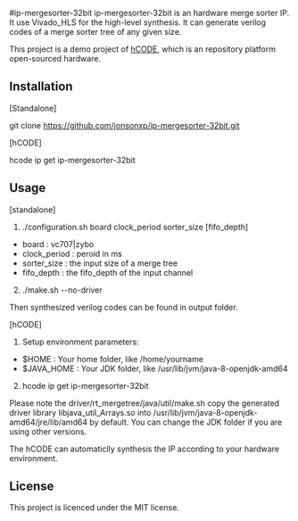 #ip-mergesorter-32bit
ip-mergesorter-32bit is an hardware merge sorter IP. It use Vivado_HLS for the high-level synthesis. It can generate verilog codes of a merge sorter tree of any given size. 

This project is a demo project of [hCODE](https://github.com/hCODE-FPGA/hCODE), which is an repository platform open-sourced hardware.

## Installation
[Standalone]

git clone https://github.com/jonsonxp/ip-mergesorter-32bit.git

[hCODE]

hcode ip get ip-mergesorter-32bit

## Usage
[standalone]

1) ./configuration.sh board clock_period sorter_size [fifo_depth]

  - board        : vc707|zybo
  - clock_period : peroid in ms
  - sorter_size  : the input size of a merge tree
  - fifo_depth   : the fifo_depth of the input channel

2) ./make.sh --no-driver

Then synthesized verilog codes can be found in output folder.

[hCODE]

1) Setup environment parameters:

  - $HOME  : Your home folder, like /home/yourname
  - $JAVA_HOME   : Your JDK folder, like /usr/lib/jvm/java-8-openjdk-amd64

2) hcode ip get ip-mergesorter-32bit

Please note the driver/rt_mergetree/java/util/make.sh copy the generated driver library libjava_util_Arrays.so into /usr/lib/jvm/java-8-openjdk-amd64/jre/lib/amd64 by default. You can change the JDK folder if you are using other versions.
 

The hCODE can automaticlly synthesis the IP according to your hardware environment.

## License
This project is licenced under the MIT license.
